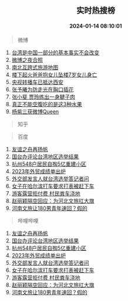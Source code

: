 <div align="center"><h2>实时热搜榜</h2><h4>2024-01-14 08:10:01</h4></div>

> 微博  

1. [台湾是中国一部分的基本事实不会改变](https://s.weibo.com/weibo?q=%23%E5%8F%B0%E6%B9%BE%E6%98%AF%E4%B8%AD%E5%9B%BD%E4%B8%80%E9%83%A8%E5%88%86%E7%9A%84%E5%9F%BA%E6%9C%AC%E4%BA%8B%E5%AE%9E%E4%B8%8D%E4%BC%9A%E6%94%B9%E5%8F%98%23&t=31&band_rank=1&Refer=top)<br />
2. [微博之夜合照](https://s.weibo.com/weibo?q=%E5%BE%AE%E5%8D%9A%E4%B9%8B%E5%A4%9C%E5%90%88%E7%85%A7&t=31&band_rank=2&Refer=top)<br />
3. [南北互跨式旅游地图](https://s.weibo.com/weibo?q=%23%E5%8D%97%E5%8C%97%E4%BA%92%E8%B7%A8%E5%BC%8F%E6%97%85%E6%B8%B8%E5%9C%B0%E5%9B%BE%23&t=31&band_rank=3&Refer=top)<br />
4. [楼下起火爸爸抱女儿坠楼7岁女儿身亡](https://s.weibo.com/weibo?q=%23%E6%A5%BC%E4%B8%8B%E8%B5%B7%E7%81%AB%E7%88%B8%E7%88%B8%E6%8A%B1%E5%A5%B3%E5%84%BF%E5%9D%A0%E6%A5%BC7%E5%B2%81%E5%A5%B3%E5%84%BF%E8%BA%AB%E4%BA%A1%23&t=31&band_rank=4&Refer=top)<br />
5. [央视转播车已抵达西安](https://s.weibo.com/weibo?q=%23%E5%A4%AE%E8%A7%86%E8%BD%AC%E6%92%AD%E8%BD%A6%E5%B7%B2%E6%8A%B5%E8%BE%BE%E8%A5%BF%E5%AE%89%23&t=31&band_rank=5&Refer=top)<br />
6. [张予曦为防走光在胸口插花](https://s.weibo.com/weibo?q=%23%E5%BC%A0%E4%BA%88%E6%9B%A6%E4%B8%BA%E9%98%B2%E8%B5%B0%E5%85%89%E5%9C%A8%E8%83%B8%E5%8F%A3%E6%8F%92%E8%8A%B1%23&t=31&band_rank=6&Refer=top)<br />
7. [张小斐 贾玲练出一身腱子肉](https://s.weibo.com/weibo?q=%E5%BC%A0%E5%B0%8F%E6%96%90%20%E8%B4%BE%E7%8E%B2%E7%BB%83%E5%87%BA%E4%B8%80%E8%BA%AB%E8%85%B1%E5%AD%90%E8%82%89&t=31&band_rank=7&Refer=top)<br />
8. [真正不能空腹吃的是这3种水果](https://s.weibo.com/weibo?q=%23%E7%9C%9F%E6%AD%A3%E4%B8%8D%E8%83%BD%E7%A9%BA%E8%85%B9%E5%90%83%E7%9A%84%E6%98%AF%E8%BF%993%E7%A7%8D%E6%B0%B4%E6%9E%9C%23&t=31&band_rank=8&Refer=top)<br />
9. [杨紫三获微博Queen](https://s.weibo.com/weibo?q=%23%E6%9D%A8%E7%B4%AB%E4%B8%89%E8%8E%B7%E5%BE%AE%E5%8D%9AQueen%23&t=31&band_rank=9&Refer=top)<br />

> 知乎  


> 百度  

1. [友谊之舟再扬帆](https://www.baidu.com/s?wd=%E5%8F%8B%E8%B0%8A%E4%B9%8B%E8%88%9F%E5%86%8D%E6%89%AC%E5%B8%86&sa=fyb_news&rsv_dl=fyb_news)<br />
2. [国台办评论台湾地区选举结果](https://www.baidu.com/s?wd=%E5%9B%BD%E5%8F%B0%E5%8A%9E%E8%AF%84%E8%AE%BA%E5%8F%B0%E6%B9%BE%E5%9C%B0%E5%8C%BA%E9%80%89%E4%B8%BE%E7%BB%93%E6%9E%9C&sa=fyb_news&rsv_dl=fyb_news)<br />
3. [杭州548户居民自掏5亿重建小区](https://www.baidu.com/s?wd=%E6%9D%AD%E5%B7%9E548%E6%88%B7%E5%B1%85%E6%B0%91%E8%87%AA%E6%8E%8F5%E4%BA%BF%E9%87%8D%E5%BB%BA%E5%B0%8F%E5%8C%BA&sa=fyb_news&rsv_dl=fyb_news)<br />
4. [2023年外贸成绩单出炉](https://www.baidu.com/s?wd=2023%E5%B9%B4%E5%A4%96%E8%B4%B8%E6%88%90%E7%BB%A9%E5%8D%95%E5%87%BA%E7%82%89&sa=fyb_news&rsv_dl=fyb_news)<br />
5. [外交部发言人就台湾选举答记者问](https://www.baidu.com/s?wd=%E5%A4%96%E4%BA%A4%E9%83%A8%E5%8F%91%E8%A8%80%E4%BA%BA%E5%B0%B1%E5%8F%B0%E6%B9%BE%E9%80%89%E4%B8%BE%E7%AD%94%E8%AE%B0%E8%80%85%E9%97%AE&sa=fyb_news&rsv_dl=fyb_news)<br />
6. [女子在哈尔滨打车要求打表被赶下车](https://www.baidu.com/s?wd=%E5%A5%B3%E5%AD%90%E5%9C%A8%E5%93%88%E5%B0%94%E6%BB%A8%E6%89%93%E8%BD%A6%E8%A6%81%E6%B1%82%E6%89%93%E8%A1%A8%E8%A2%AB%E8%B5%B6%E4%B8%8B%E8%BD%A6&sa=fyb_news&rsv_dl=fyb_news)<br />
7. [游客露营拒付费 村民粪车浇地](https://www.baidu.com/s?wd=%E6%B8%B8%E5%AE%A2%E9%9C%B2%E8%90%A5%E6%8B%92%E4%BB%98%E8%B4%B9+%E6%9D%91%E6%B0%91%E7%B2%AA%E8%BD%A6%E6%B5%87%E5%9C%B0&sa=fyb_news&rsv_dl=fyb_news)<br />
8. [赵丽颖隔空回应：为河北文旅扛大旗](https://www.baidu.com/s?wd=%E8%B5%B5%E4%B8%BD%E9%A2%96%E9%9A%94%E7%A9%BA%E5%9B%9E%E5%BA%94%EF%BC%9A%E4%B8%BA%E6%B2%B3%E5%8C%97%E6%96%87%E6%97%85%E6%89%9B%E5%A4%A7%E6%97%97&sa=fyb_news&rsv_dl=fyb_news)<br />
9. [河南文旅让180男青年速回？假的](https://www.baidu.com/s?wd=%E6%B2%B3%E5%8D%97%E6%96%87%E6%97%85%E8%AE%A9180%E7%94%B7%E9%9D%92%E5%B9%B4%E9%80%9F%E5%9B%9E%EF%BC%9F%E5%81%87%E7%9A%84&sa=fyb_news&rsv_dl=fyb_news)<br />

> 哔哩哔哩  

1. [友谊之舟再扬帆](https://www.baidu.com/s?wd=%E5%8F%8B%E8%B0%8A%E4%B9%8B%E8%88%9F%E5%86%8D%E6%89%AC%E5%B8%86&sa=fyb_news&rsv_dl=fyb_news)<br />
2. [国台办评论台湾地区选举结果](https://www.baidu.com/s?wd=%E5%9B%BD%E5%8F%B0%E5%8A%9E%E8%AF%84%E8%AE%BA%E5%8F%B0%E6%B9%BE%E5%9C%B0%E5%8C%BA%E9%80%89%E4%B8%BE%E7%BB%93%E6%9E%9C&sa=fyb_news&rsv_dl=fyb_news)<br />
3. [杭州548户居民自掏5亿重建小区](https://www.baidu.com/s?wd=%E6%9D%AD%E5%B7%9E548%E6%88%B7%E5%B1%85%E6%B0%91%E8%87%AA%E6%8E%8F5%E4%BA%BF%E9%87%8D%E5%BB%BA%E5%B0%8F%E5%8C%BA&sa=fyb_news&rsv_dl=fyb_news)<br />
4. [2023年外贸成绩单出炉](https://www.baidu.com/s?wd=2023%E5%B9%B4%E5%A4%96%E8%B4%B8%E6%88%90%E7%BB%A9%E5%8D%95%E5%87%BA%E7%82%89&sa=fyb_news&rsv_dl=fyb_news)<br />
5. [外交部发言人就台湾选举答记者问](https://www.baidu.com/s?wd=%E5%A4%96%E4%BA%A4%E9%83%A8%E5%8F%91%E8%A8%80%E4%BA%BA%E5%B0%B1%E5%8F%B0%E6%B9%BE%E9%80%89%E4%B8%BE%E7%AD%94%E8%AE%B0%E8%80%85%E9%97%AE&sa=fyb_news&rsv_dl=fyb_news)<br />
6. [女子在哈尔滨打车要求打表被赶下车](https://www.baidu.com/s?wd=%E5%A5%B3%E5%AD%90%E5%9C%A8%E5%93%88%E5%B0%94%E6%BB%A8%E6%89%93%E8%BD%A6%E8%A6%81%E6%B1%82%E6%89%93%E8%A1%A8%E8%A2%AB%E8%B5%B6%E4%B8%8B%E8%BD%A6&sa=fyb_news&rsv_dl=fyb_news)<br />
7. [游客露营拒付费 村民粪车浇地](https://www.baidu.com/s?wd=%E6%B8%B8%E5%AE%A2%E9%9C%B2%E8%90%A5%E6%8B%92%E4%BB%98%E8%B4%B9+%E6%9D%91%E6%B0%91%E7%B2%AA%E8%BD%A6%E6%B5%87%E5%9C%B0&sa=fyb_news&rsv_dl=fyb_news)<br />
8. [赵丽颖隔空回应：为河北文旅扛大旗](https://www.baidu.com/s?wd=%E8%B5%B5%E4%B8%BD%E9%A2%96%E9%9A%94%E7%A9%BA%E5%9B%9E%E5%BA%94%EF%BC%9A%E4%B8%BA%E6%B2%B3%E5%8C%97%E6%96%87%E6%97%85%E6%89%9B%E5%A4%A7%E6%97%97&sa=fyb_news&rsv_dl=fyb_news)<br />
9. [河南文旅让180男青年速回？假的](https://www.baidu.com/s?wd=%E6%B2%B3%E5%8D%97%E6%96%87%E6%97%85%E8%AE%A9180%E7%94%B7%E9%9D%92%E5%B9%B4%E9%80%9F%E5%9B%9E%EF%BC%9F%E5%81%87%E7%9A%84&sa=fyb_news&rsv_dl=fyb_news)<br />
